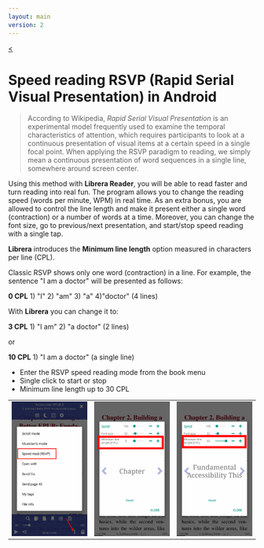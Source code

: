 ```yaml
---
layout: main
version: 2
---
```

[<](/wiki/faq/)

# Speed reading RSVP (Rapid Serial Visual Presentation) in Android

> According to Wikipedia, *Rapid Serial Visual Presentation* is an experimental model frequently used to examine the temporal characteristics of attention, which requires participants to look at a continuous presentation of visual items at a certain speed in a single focal point. When applying the RSVP paradigm to reading, we simply mean a continuous presentation of word sequences in a single line, somewhere around screen center. 

Using this method with __Librera Reader__, you will be able to read faster and turn reading into real fun.
The program allows you to change the reading speed (words per minute, WPM) in real time. As an extra bonus, you are allowed to control the line length and make it present either a single word (contraction) or a number of words at a time.
Moreover, you can change the font size, go to previous/next presentation, and start/stop speed reading with a single tap.

__Librera__ introduces the **Minimum line length** option measured in characters per line (CPL).

Classic  RSVP shows only one word (contraction) in a line. For example, the sentence "I am a doctor" will be presented as follows:

**0 CPL** 1) "I" 2) "am" 3) "a" 4)"doctor" (4 lines)

With __Librera__ you can change it to:

**3 CPL** 1) "I am" 2) "a doctor" (2 lines)

or

**10 CPL** 1) "I am a doctor" (a single line)

* Enter the RSVP speed reading mode from the book menu
* Single click to start or stop
* Minimum line length up to 30 CPL

||||
|-|-|-|
|![](1.png)|![](2.png)|![](3.png)|


